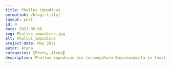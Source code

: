 ```yaml
---
title: Phallus impudicus  
permalink: /blog/:title/
layout: post
id: 9
date: 2021-05-06
img: Phallus_impudicus.jpg 
alt: Phallus_impudicus 
project-date: May 2021
autor: Atena
categories: [Photo, Atena]
description: Phallus impudicus din încrengătura Basidiomycota în familia Phallaceae și de genul Phallus, numit în popor burete pucios, burete puturos, bozuz este o specie de ciuperci saprofite, comestibile în stadiu timpuriu de ou, dar odatä dezvoltate necomestibile. Buretele crește în România, Basarabia și Bucovina de Nord împrăștiat solitar, deseori în grupuri mici, dezvoltându-se pe sol umed și răcoros, în apropiere de lemn în putrefacție sau pe resturi lemnoase pe care le descompune, atât în păduri de conifere pe lângă molizi și brazi, cât și în cele de foioase în apropiere de carpeni, fagi, stejari, de asemenea în cele mixte prin zăvoaie sub arini, în grădini și parcuri, de la câmpie la munte, din (mai) iunie până în octombrie.
---
```

